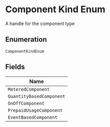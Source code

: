 
# Component Kind Enum

A handle for the component type

## Enumeration

`ComponentKindEnum`

## Fields

| Name |
|  --- |
| `MeteredComponent` |
| `QuantityBasedComponent` |
| `OnOffComponent` |
| `PrepaidUsageComponent` |
| `EventBasedComponent` |


